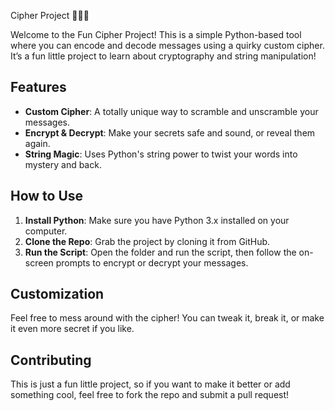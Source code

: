 
 Cipher Project 🕵️‍♂️🔐

Welcome to the Fun Cipher Project! This is a simple Python-based tool where you can encode and decode messages using a quirky custom cipher. It’s a fun little project to learn about cryptography and string manipulation!

## Features

- **Custom Cipher**: A totally unique way to scramble and unscramble your messages.
- **Encrypt & Decrypt**: Make your secrets safe and sound, or reveal them again.
- **String Magic**: Uses Python's string power to twist your words into mystery and back.

## How to Use

1. **Install Python**: Make sure you have Python 3.x installed on your computer.
2. **Clone the Repo**: Grab the project by cloning it from GitHub.
3. **Run the Script**: Open the folder and run the script, then follow the on-screen prompts to encrypt or decrypt your messages.

## Customization

Feel free to mess around with the cipher! You can tweak it, break it, or make it even more secret if you like.

## Contributing

This is just a fun little project, so if you want to make it better or add something cool, feel free to fork the repo and submit a pull request!

